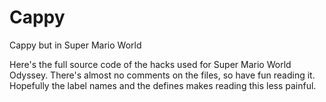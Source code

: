 # Cappy
Cappy but in Super Mario World

Here's the full source code of the hacks used for Super Mario World Odyssey. There's almost no comments on the files, so have fun reading it. Hopefully the label names and the defines makes reading this less painful.
